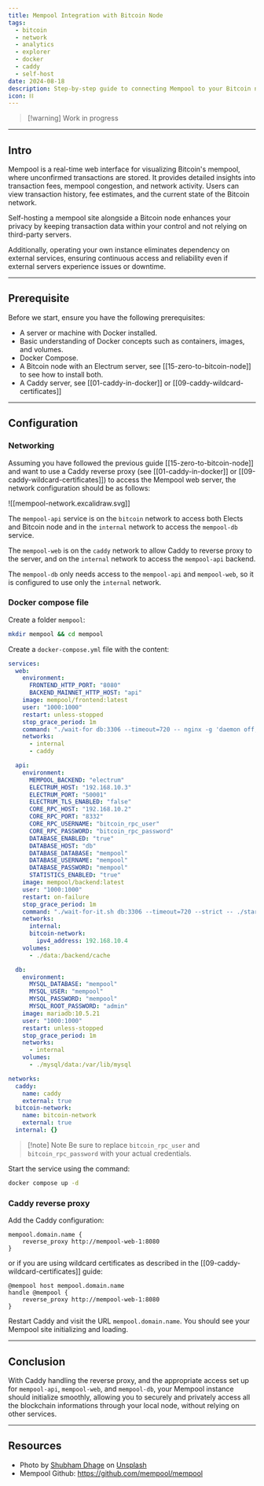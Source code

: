 ```yaml
---
title: Mempool Integration with Bitcoin Node
tags:
  - bitcoin
  - network
  - analytics
  - explorer
  - docker
  - caddy
  - self-host
date: 2024-08-18
description: Step-by-step guide to connecting Mempool to your Bitcoin node
icon: ⛓️
---
```

> [!warning] Work in progress

---
## Intro

Mempool is a real-time web interface for visualizing Bitcoin's mempool, where unconfirmed transactions are stored. It provides detailed insights into transaction fees, mempool congestion, and network activity. Users can view transaction history, fee estimates, and the current state of the Bitcoin network.

Self-hosting a mempool site alongside a Bitcoin node enhances your privacy by keeping transaction data within your control and not relying on third-party servers.

Additionally, operating your own instance eliminates dependency on external services, ensuring continuous access and reliability even if external servers experience issues or downtime.

---
## Prerequisite

Before we start, ensure you have the following prerequisites:

- A server or machine with Docker installed.
- Basic understanding of Docker concepts such as containers, images, and volumes.
- Docker Compose.
- A Bitcoin node with an Electrum server, see [[15-zero-to-bitcoin-node]] to see how to install both.
- A Caddy server, see [[01-caddy-in-docker]] or [[09-caddy-wildcard-certificates]]

---
## Configuration

### Networking

Assuming you have followed the previous guide [[15-zero-to-bitcoin-node]] and want to use a Caddy reverse proxy (see [[01-caddy-in-docker]] or [[09-caddy-wildcard-certificates]]) to access the Mempool web server, the network configuration should be as follows:

![[mempool-network.excalidraw.svg]]

The `mempool-api` service is on the `bitcoin` network to access both Elects and Bitcoin node and in the `internal` network to access the `mempool-db` service.

The `mempool-web` is on the `caddy` network to allow Caddy to reverse proxy to the server, and on the `internal` network to access the `mempool-api` backend.

The `mempool-db` only needs access to the `mempool-api` and `mempool-web`, so it is configured to use only the `internal` network.

### Docker compose file

Create a folder `mempool`:
```bash
mkdir mempool && cd mempool
```

Create a `docker-compose.yml` file with the content:
```yml
services:
  web:
    environment:
      FRONTEND_HTTP_PORT: "8080"
      BACKEND_MAINNET_HTTP_HOST: "api"
    image: mempool/frontend:latest
    user: "1000:1000"
    restart: unless-stopped
    stop_grace_period: 1m
    command: "./wait-for db:3306 --timeout=720 -- nginx -g 'daemon off;'"
    networks:
      - internal
      - caddy

  api:
    environment:
      MEMPOOL_BACKEND: "electrum"
      ELECTRUM_HOST: "192.168.10.3"
      ELECTRUM_PORT: "50001"
      ELECTRUM_TLS_ENABLED: "false"
      CORE_RPC_HOST: "192.168.10.2"
      CORE_RPC_PORT: "8332"
      CORE_RPC_USERNAME: "bitcoin_rpc_user"
      CORE_RPC_PASSWORD: "bitcoin_rpc_password"
      DATABASE_ENABLED: "true"
      DATABASE_HOST: "db"
      DATABASE_DATABASE: "mempool"
      DATABASE_USERNAME: "mempool"
      DATABASE_PASSWORD: "mempool"
      STATISTICS_ENABLED: "true"
    image: mempool/backend:latest
    user: "1000:1000"
    restart: on-failure
    stop_grace_period: 1m
    command: "./wait-for-it.sh db:3306 --timeout=720 --strict -- ./start.sh"
    networks:
      internal:
      bitcoin-network:
        ipv4_address: 192.168.10.4
    volumes:
      - ./data:/backend/cache

  db:
    environment:
      MYSQL_DATABASE: "mempool"
      MYSQL_USER: "mempool"
      MYSQL_PASSWORD: "mempool"
      MYSQL_ROOT_PASSWORD: "admin"
    image: mariadb:10.5.21
    user: "1000:1000"
    restart: unless-stopped
    stop_grace_period: 1m
    networks:
      - internal
    volumes:
      - ./mysql/data:/var/lib/mysql

networks:
  caddy:
    name: caddy
    external: true
  bitcoin-network:
    name: bitcoin-network
    external: true
  internal: {}
```

> [!note] Note
> Be sure to replace `bitcoin_rpc_user` and `bitcoin_rpc_password` with your actual credentials.

Start the service using the command:
```bash
docker compose up -d
```

### Caddy reverse proxy

Add the Caddy configuration:
```text
mempool.domain.name {
    reverse_proxy http://mempool-web-1:8080
}
```

or if you are using wildcard certificates as described in the [[09-caddy-wildcard-certificates]] guide:
```text
@mempool host mempool.domain.name
handle @mempool {
    reverse_proxy http://mempool-web-1:8080
}
```

Restart Caddy and visit the URL `mempool.domain.name`. You should see your Mempool site initializing and loading.

---
## Conclusion

With Caddy handling the reverse proxy, and the appropriate access set up for `mempool-api`, `mempool-web`, and `mempool-db`, your Mempool instance should initialize smoothly, allowing you to securely and privately access all the blockchain informations through your local node, without relying on other services.

---
## Resources

- Photo by [Shubham Dhage](https://unsplash.com/@theshubhamdhage?utm_content=creditCopyText&utm_medium=referral&utm_source=unsplash) on [Unsplash](https://unsplash.com/photos/a-very-large-amount-of-chocolate-squares-a29VlbgH4wo?utm_content=creditCopyText&utm_medium=referral&utm_source=unsplash)
- Mempool Github: https://github.com/mempool/mempool
